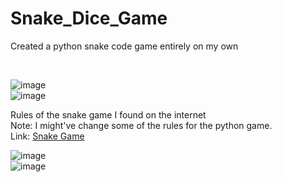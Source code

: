 # Snake_Dice_Game
<p>Created a python snake code game entirely on my own</p>
<br>

![image](https://github.com/WCARL12/Snake_Game_Python/assets/139624156/ef04ba8c-df85-4f37-8b12-88e5be88e38d)
<br>
![image](https://github.com/WCARL12/Snake_Game_Python/assets/139624156/e030017b-64e1-4dda-be76-21b1c5293441)



 Rules of the snake game I found on the internet <br/>
 Note: I might've change some of the rules for the python game. <br/>
 Link: <a href='https://dissonantsymphony.com/2015/04/21/snake-math-game/'>Snake Game</a>
 
![image](https://github.com/WCARL12/Snake_Game_Python/assets/139624156/162307f0-6f98-4b2b-b3e6-e11f72415b15)
<br>
![image](https://github.com/WCARL12/Snake_Game_Python/assets/139624156/a297df15-9826-4814-9ee1-2846b6f5ed8b)
